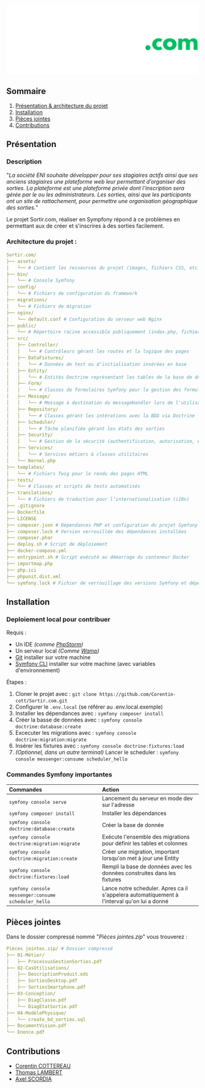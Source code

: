 ![SortirLogo.png](assets/imgs/SortirLogo-darkmode.png)

## Sommaire

1. [Présentation & architecture du projet](#présentation)
2. [Installation](#installation)
3. [Pièces jointes](#pièces-jointes)
4. [Contributions](#contributions)

## Présentation

### Description

"*La société ENI souhaite développer pour ses stagiaires actifs ainsi que ses anciens stagiaires
une plateforme web leur permettant d’organiser des sorties.
La plateforme est une plateforme privée dont l’inscription sera gérée par le ou les
administrateurs.
Les sorties, ainsi que les participants ont un site de rattachement, pour permettre une
organisation géographique des sorties.*"

Le projet Sortir.com, réaliser en Sympfony répond à ce problèmes en permettant aux
de créer et s'inscrires à des sorties facilement.

### Architecture du projet :
```yaml
Sortir.com/
├── assets/
│   └── # Contient les ressources du projet (images, fichiers CSS, etc.)
├── bin/
│   └── # Console Symfony
├── config/
│   └── # Fichiers de configuration du framework
├── migrations/
│   └── # Fichiers de migration
├── nginx/
│   └── default.conf # Configuration du serveur web Nginx
├── public/
│   └── # Répertoire racine accessible publiquement (index.php, fichiers compilés, etc.)
├── src/
│   ├── Controller/
│   │   └── # Contrôleurs gérant les routes et la logique des pages
│   ├── DataFixtures/
│   │   └── # Données de test ou d’initialisation insérées en base
│   ├── Entity/
│   │   └── # Entités Doctrine représentant les tables de la base de données
│   ├── Form/
│   │   └── # Classes de formulaires Symfony pour la gestion des formulaires HTML
│   ├── Message/
│   │   └── # Message à destination du messageHandler lors de l'utilisation du scheduler
│   ├── Repository/
│   │   └── # Classes gérant les intérations avec la BDD via Doctrine
│   ├── Scheduler/
│   │   └── # Tâche planifiée gérant les états des sorties 
│   ├── Security/
│   │   └── # Gestion de la sécurité (authentification, autorisation, etc.)
│   ├── Services/
│   │   └── # Services métiers & classes utilitaires
│   └── Kernel.php
├── templates/
│   └── # Fichiers Twig pour le rendu des pages HTML
├── tests/
│   └── # Classes et scripts de tests automatisés
├── translations/
│   └── # Fichiers de traduction pour l’internationalisation (i18n)
├── .gitignore
├── Dockerfile
├── LICENSE
├── composer.json # Dépendances PHP et configuration du projet Symfony
├── composer.lock # Version verrouillée des dépendances installées
├── composer.phar
├── deploy.sh # Script de déploiement
├── docker-compose.yml
├── entrypoint.sh # Script exécuté au démarrage du conteneur Docker
├── importmap.php
├── php.ici
├── phpunit.dist.xml
└── symfony.lock # Fichier de verrouillage des versions Symfony et dépendances
```

## Installation

### Deploiement local pour contribuer

Requis :
- Un IDE *(comme [PhpStorm](https://www.jetbrains.com/phpstorm/))*
- Un serveur local *(Comme [Wamp](https://wampserver.aviatechno.net/))*
- [Git](https://git-scm.com/) installer sur votre machine
- [Symfony CLI]() installer sur votre machine (avec variables d'environnement)

Étapes :
1. Cloner le projet avec : `git clone https://github.com/Corentin-cott/Sortir.com.git`
2. Configurer le `.env.local` (se référer au .env.local.exemple)
3. Installer les dépendances avec : `symfony composer install`
4. Créer la basse de données avec : `symfony console doctrine:database:create`
5. Excecuter les migrations avec : `symfony console doctrine:migration:migrate`
6. Insérer les fixtures avec : `symfony console doctrine:fixtures:load`
7. *(Optionnel, dans un autre terminal)* Lancer le scheduler : `symfony console messenger:consume scheduler_hello`

### Commandes Symfony importantes

| Commandes                                           | Action                                                                                                                           |
|:----------------------------------------------------|:---------------------------------------------------------------------------------------------------------------------------------|
| `symfony console serve`                             | Lancement du serveur en mode dev sur l'adresse                                                                                   |
| `symfony composer install`                          | Installer les dépendances                                                                                                        |
| `symfony console doctrine:database:create`          | Créer la base de donnée                                                                                                          |
| `symfony console doctrine:migration:migrate`        | Exécute l'ensemble des migrations pour définir les tables et colonnes                                                            |
| `symfony console doctrine:migration:create`         | Créer une migration, important lorsqu'on met à jour une Entity
| `symfony console doctrine:fixtures:load`            | Rempli la base de données avec les données construites dans les fixtures                                                         |
| `symfony console messenger:consume scheduler_hello` | Lance notre scheduler. Apres ca il s'appelera automatiquement à l'interval qu'on lui a donné                                     |

## Pièces jointes

Dans le dossier compressé nommé "*Pièces jointes.zip*" vous trouverez :
```yaml
Pièces jointes.zip/ # Dossier compressé
├── 01-Métier/
│   ├── ProcessusGestionSorties.pdf
├── 02-CasUtilisations/
│   ├── DescriptionProduit.ods
│   ├── SortiesDesktop.pdf
│   ├── SortiesSmartphone.pdf
├── 03-Conception/
│   ├── DiagClasse.pdf
│   └── DiagEtatSortie.pdf
├── 04-ModèlePhysique/
│   └── create_bd_sorties.sql
├── DocumentVision.pdf
└── Enonce.pdf
```

## Contributions

- [Corentin COTTEREAU](https://github.com/Corentin-cott)
- [Thomas LAMBERT](https://github.com/Nowone33)
- [Axel SCORDIA](https://github.com/ScordiaAxel-git)